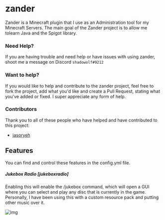 # zander
Zander is a Minecraft plugin that I use as an Administration tool for my Minecraft Servers.
The main goal of the Zander project is to allow me tolearn Java and the Spigot library.

### Need Help?
If you are having trouble and need help or have issues with using zander, shoot me a message on Discord `shadowolf#9212`

### Want to help?
If you would like to help and contribute to the zander project, feel free to fork the project, add what you'd like and create a Pull Request, stating what you've added or fixed.
I super appreciate any form of help.

### Contributors
Thank you to all of these people who have helped and have contributed to this project:
- [jasoryeh](https://github.com/jasoryeh)

## Features
You can find and control these features in the config.yml file.
##### Jukebox Radio [jukeboxradio]
Enabling this will enable the /jukebox command, which will open a GUI where you can select and play any disc that is currently in the game. Personally, I have been using this with a custom resource pack and putting other music over it.

![img](https://i.gyazo.com/42eb80721eff5f8889078f4ec567f175.png)
